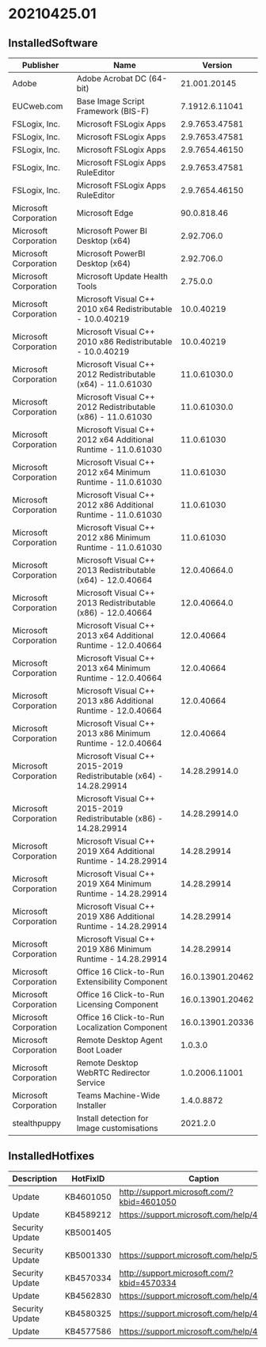 ﻿# 20210425.01

## InstalledSoftware

| Publisher             | Name                                                               | Version          |
| --------------------- | ------------------------------------------------------------------ | ---------------- |
| Adobe                 | Adobe Acrobat DC (64-bit)                                          | 21.001.20145     |
| EUCweb.com            | Base Image Script Framework (BIS-F)                                | 7.1912.6.11041   |
| FSLogix, Inc.         | Microsoft FSLogix Apps                                             | 2.9.7653.47581   |
| FSLogix, Inc.         | Microsoft FSLogix Apps                                             | 2.9.7653.47581   |
| FSLogix, Inc.         | Microsoft FSLogix Apps                                             | 2.9.7654.46150   |
| FSLogix, Inc.         | Microsoft FSLogix Apps RuleEditor                                  | 2.9.7653.47581   |
| FSLogix, Inc.         | Microsoft FSLogix Apps RuleEditor                                  | 2.9.7654.46150   |
| Microsoft Corporation | Microsoft Edge                                                     | 90.0.818.46      |
| Microsoft Corporation | Microsoft Power BI Desktop (x64)                                   | 2.92.706.0       |
| Microsoft Corporation | Microsoft PowerBI Desktop (x64)                                    | 2.92.706.0       |
| Microsoft Corporation | Microsoft Update Health Tools                                      | 2.75.0.0         |
| Microsoft Corporation | Microsoft Visual C++ 2010  x64 Redistributable - 10.0.40219        | 10.0.40219       |
| Microsoft Corporation | Microsoft Visual C++ 2010  x86 Redistributable - 10.0.40219        | 10.0.40219       |
| Microsoft Corporation | Microsoft Visual C++ 2012 Redistributable (x64) - 11.0.61030       | 11.0.61030.0     |
| Microsoft Corporation | Microsoft Visual C++ 2012 Redistributable (x86) - 11.0.61030       | 11.0.61030.0     |
| Microsoft Corporation | Microsoft Visual C++ 2012 x64 Additional Runtime - 11.0.61030      | 11.0.61030       |
| Microsoft Corporation | Microsoft Visual C++ 2012 x64 Minimum Runtime - 11.0.61030         | 11.0.61030       |
| Microsoft Corporation | Microsoft Visual C++ 2012 x86 Additional Runtime - 11.0.61030      | 11.0.61030       |
| Microsoft Corporation | Microsoft Visual C++ 2012 x86 Minimum Runtime - 11.0.61030         | 11.0.61030       |
| Microsoft Corporation | Microsoft Visual C++ 2013 Redistributable (x64) - 12.0.40664       | 12.0.40664.0     |
| Microsoft Corporation | Microsoft Visual C++ 2013 Redistributable (x86) - 12.0.40664       | 12.0.40664.0     |
| Microsoft Corporation | Microsoft Visual C++ 2013 x64 Additional Runtime - 12.0.40664      | 12.0.40664       |
| Microsoft Corporation | Microsoft Visual C++ 2013 x64 Minimum Runtime - 12.0.40664         | 12.0.40664       |
| Microsoft Corporation | Microsoft Visual C++ 2013 x86 Additional Runtime - 12.0.40664      | 12.0.40664       |
| Microsoft Corporation | Microsoft Visual C++ 2013 x86 Minimum Runtime - 12.0.40664         | 12.0.40664       |
| Microsoft Corporation | Microsoft Visual C++ 2015-2019 Redistributable (x64) - 14.28.29914 | 14.28.29914.0    |
| Microsoft Corporation | Microsoft Visual C++ 2015-2019 Redistributable (x86) - 14.28.29914 | 14.28.29914.0    |
| Microsoft Corporation | Microsoft Visual C++ 2019 X64 Additional Runtime - 14.28.29914     | 14.28.29914      |
| Microsoft Corporation | Microsoft Visual C++ 2019 X64 Minimum Runtime - 14.28.29914        | 14.28.29914      |
| Microsoft Corporation | Microsoft Visual C++ 2019 X86 Additional Runtime - 14.28.29914     | 14.28.29914      |
| Microsoft Corporation | Microsoft Visual C++ 2019 X86 Minimum Runtime - 14.28.29914        | 14.28.29914      |
| Microsoft Corporation | Office 16 Click-to-Run Extensibility Component                     | 16.0.13901.20462 |
| Microsoft Corporation | Office 16 Click-to-Run Licensing Component                         | 16.0.13901.20462 |
| Microsoft Corporation | Office 16 Click-to-Run Localization Component                      | 16.0.13901.20336 |
| Microsoft Corporation | Remote Desktop Agent Boot Loader                                   | 1.0.3.0          |
| Microsoft Corporation | Remote Desktop WebRTC Redirector Service                           | 1.0.2006.11001   |
| Microsoft Corporation | Teams Machine-Wide Installer                                       | 1.4.0.8872       |
| stealthpuppy          | Install detection for Image customisations                         | 2021.2.0         |

## InstalledHotfixes

| Description     | HotFixID  | Caption                                    |
| --------------- | --------- | ------------------------------------------ |
| Update          | KB4601050 | http://support.microsoft.com/?kbid=4601050 |
| Update          | KB4589212 | https://support.microsoft.com/help/4589212 |
| Security Update | KB5001405 |                                            |
| Security Update | KB5001330 | https://support.microsoft.com/help/5001330 |
| Security Update | KB4570334 | http://support.microsoft.com/?kbid=4570334 |
| Update          | KB4562830 | https://support.microsoft.com/help/4562830 |
| Security Update | KB4580325 | https://support.microsoft.com/help/4580325 |
| Update          | KB4577586 | https://support.microsoft.com/help/4577586 |